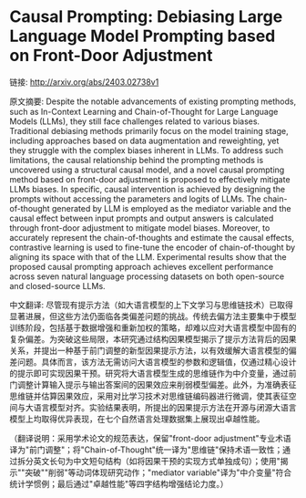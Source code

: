 # Causal Prompting: Debiasing Large Language Model Prompting based on Front-Door Adjustment

链接: http://arxiv.org/abs/2403.02738v1

原文摘要:
Despite the notable advancements of existing prompting methods, such as
In-Context Learning and Chain-of-Thought for Large Language Models (LLMs), they
still face challenges related to various biases. Traditional debiasing methods
primarily focus on the model training stage, including approaches based on data
augmentation and reweighting, yet they struggle with the complex biases
inherent in LLMs. To address such limitations, the causal relationship behind
the prompting methods is uncovered using a structural causal model, and a novel
causal prompting method based on front-door adjustment is proposed to
effectively mitigate LLMs biases. In specific, causal intervention is achieved
by designing the prompts without accessing the parameters and logits of LLMs.
The chain-of-thought generated by LLM is employed as the mediator variable and
the causal effect between input prompts and output answers is calculated
through front-door adjustment to mitigate model biases. Moreover, to accurately
represent the chain-of-thoughts and estimate the causal effects, contrastive
learning is used to fine-tune the encoder of chain-of-thought by aligning its
space with that of the LLM. Experimental results show that the proposed causal
prompting approach achieves excellent performance across seven natural language
processing datasets on both open-source and closed-source LLMs.

中文翻译:
尽管现有提示方法（如大语言模型的上下文学习与思维链技术）已取得显著进展，但这些方法仍面临各类偏差问题的挑战。传统去偏方法主要集中于模型训练阶段，包括基于数据增强和重新加权的策略，却难以应对大语言模型中固有的复杂偏差。为突破这些局限，本研究通过结构因果模型揭示了提示方法背后的因果关系，并提出一种基于前门调整的新型因果提示方法，以有效缓解大语言模型的偏差问题。具体而言，该方法无需访问大语言模型的参数和逻辑值，仅通过精心设计的提示即可实现因果干预。研究将大语言模型生成的思维链作为中介变量，通过前门调整计算输入提示与输出答案间的因果效应来削弱模型偏差。此外，为准确表征思维链并估算因果效应，采用对比学习技术对思维链编码器进行微调，使其表征空间与大语言模型对齐。实验结果表明，所提出的因果提示方法在开源与闭源大语言模型上均取得优异表现，在七个自然语言处理数据集上展现出卓越性能。

（翻译说明：采用学术论文的规范表达，保留"front-door adjustment"专业术语译为"前门调整"；将"Chain-of-Thought"统一译为"思维链"保持术语一致性；通过拆分英文长句为中文短句结构（如将因果干预的实现方式单独成句）；使用"揭示""突破""削弱"等动词体现研究动作；"mediator variable"译为"中介变量"符合统计学惯例；最后通过"卓越性能"等四字结构增强结论力度。）
